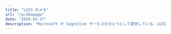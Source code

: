 ```yaml
---
title: "LUIS のメモ"
url: "/p/d8apqgw"
date: "2020-03-17"
description: "Microsoft が Cognitive サービスのひとつとして提供している、LUIS（自然言語解析）サービスに関するメモです。"
---
```


